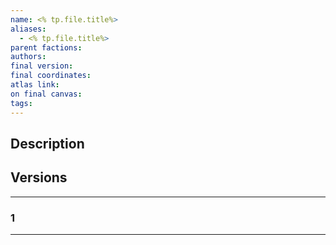 ```yaml
---
name: <% tp.file.title%>
aliases:
  - <% tp.file.title%>
parent factions: 
authors: 
final version: 
final coordinates: 
atlas link: 
on final canvas: 
tags:
---
```

## Description


## Versions
___
### 1

___
